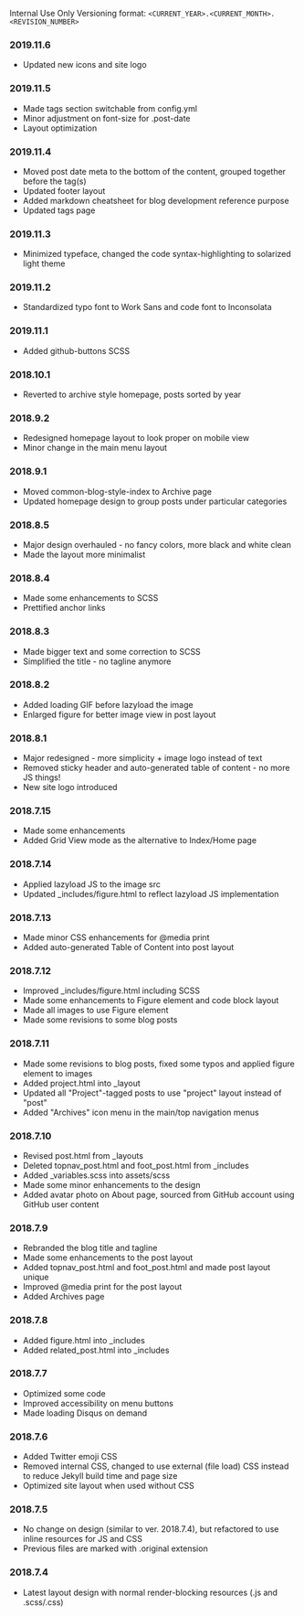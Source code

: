 Internal Use Only
Versioning format: `<CURRENT_YEAR>.<CURRENT_MONTH>.<REVISION_NUMBER>`

### 2019.11.6
- Updated new icons and site logo

### 2019.11.5
- Made tags section switchable from config.yml
- Minor adjustment on font-size for .post-date
- Layout optimization

### 2019.11.4
- Moved post date meta to the bottom of the content, grouped together before the tag(s)
- Updated footer layout
- Added markdown cheatsheet for blog development reference purpose
- Updated tags page

### 2019.11.3
- Minimized typeface, changed the code syntax-highlighting to solarized light theme

### 2019.11.2
- Standardized typo font to Work Sans and code font to Inconsolata

### 2019.11.1
- Added github-buttons SCSS

### 2018.10.1
- Reverted to archive style homepage, posts sorted by year

### 2018.9.2
- Redesigned homepage layout to look proper on mobile view
- Minor change in the main menu layout

### 2018.9.1
- Moved common-blog-style-index to Archive page
- Updated homepage design to group posts under particular categories

### 2018.8.5
- Major design overhauled - no fancy colors, more black and white clean
- Made the layout more minimalist

### 2018.8.4
- Made some enhancements to SCSS
- Prettified anchor links

### 2018.8.3
- Made bigger text and some correction to SCSS
- Simplified the title - no tagline anymore

### 2018.8.2
- Added loading GIF before lazyload the image
- Enlarged figure for better image view in post layout

### 2018.8.1
- Major redesigned - more simplicity + image logo instead of text
- Removed sticky header and auto-generated table of content - no more JS things!
- New site logo introduced

### 2018.7.15
- Made some enhancements
- Added Grid View mode as the alternative to Index/Home page

### 2018.7.14
- Applied lazyload JS to the image src
- Updated _includes/figure.html to reflect lazyload JS implementation

### 2018.7.13
- Made minor CSS enhancements for @media print
- Added auto-generated Table of Content into post layout

### 2018.7.12
- Improved _includes/figure.html including SCSS
- Made some enhancements to Figure element and code block layout
- Made all images to use Figure element
- Made some revisions to some blog posts

### 2018.7.11
- Made some revisions to blog posts, fixed some typos and applied figure element to images
- Added project.html into _layout
- Updated all "Project"-tagged posts to use "project" layout instead of "post"
- Added "Archives" icon menu in the main/top navigation menus

### 2018.7.10

- Revised post.html from _layouts
- Deleted topnav_post.html and foot_post.html from _includes
- Added _variables.scss into assets/scss
- Made some minor enhancements to the design
- Added avatar photo on About page, sourced from GitHub account using GitHub user content

### 2018.7.9

- Rebranded the blog title and tagline
- Made some enhancements to the post layout
- Added topnav_post.html and foot_post.html and made post layout unique
- Improved @media print for the post layout
- Added Archives page

### 2018.7.8

- Added figure.html into _includes
- Added related_post.html into _includes

### 2018.7.7

- Optimized some code
- Improved accessibility on menu buttons
- Made loading Disqus on demand

### 2018.7.6

- Added Twitter emoji CSS
- Removed internal CSS, changed to use external (file load) CSS instead to reduce Jekyll build time and page size
- Optimized site layout when used without CSS

### 2018.7.5

- No change on design (similar to ver. 2018.7.4), but refactored to use inline resources for JS and CSS
- Previous files are marked with .original extension

### 2018.7.4

- Latest layout design with normal render-blocking resources (.js and .scss/.css)
